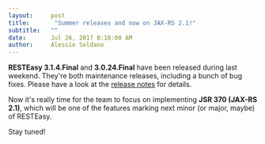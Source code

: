 ```yaml
---
layout:     post
title:       "Summer releases and now on JAX-RS 2.1!"
subtitle:   ""
date:       Jul 26, 2017 8:10:00 AM
author:     Alessio Soldano
---
```



                    



                    




**RESTEasy 3.1.4.Final** and **3.0.24.Final** have been released during last weekend. They&#39;re both maintenance releases, including a bunch of bug fixes. Please have a look at the [release notes](https://issues.redhat.com/secure/ReleaseNote.jspa?projectId=12310560&amp;version=12334711&amp;styleName=Text&amp;Create=Create) for details.

Now it&#39;s really time for the team to focus on implementing **JSR 370 (JAX-RS 2.1)**, which will be one of the features marking next minor (or major, maybe) of RESTEasy.

Stay tuned!




                    




                    

                    


                

